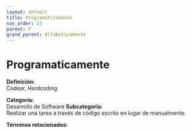 ```yaml
---
layout: default
title: Programaticamente
nav_order: 23
parent: P
grand_parent: Alfabéticamente
---
```


# Programaticamente

**Definición:**  
Codear, Hardcoding

**Categoría:**  
Desarrollo de Software 
**Subcategoría:**  
Realizar una tarea a través de código escrito en lugar de manualmente.

**Términos relacionados:**  

